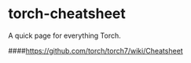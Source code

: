 torch-cheatsheet
================

A quick page for everything Torch.

####https://github.com/torch/torch7/wiki/Cheatsheet
